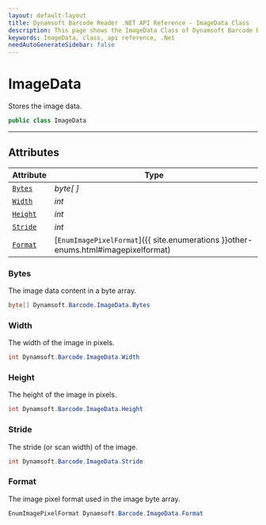 ```yaml
---
layout: default-layout
title: Dynamsoft Barcode Reader .NET API Reference - ImageData Class
description: This page shows the ImageData Class of Dynamsoft Barcode Reader for .NET SDK.
keywords: ImageData, class, api reference, .Net
needAutoGenerateSidebar: false
---
```



# ImageData
Stores the image data.  

```C#
public class ImageData
```

---

## Attributes
    
| Attribute | Type |
|---------- | ---- |
| [`Bytes`](#bytes) | *byte[ ]* |
| [`Width`](#width) | *int* |
| [`Height`](#height) | *int* |
| [`Stride`](#stride) | *int* |
| [`Format`](#format) | [`EnumImagePixelFormat`]({{ site.enumerations }}other-enums.html#imagepixelformat) |


### Bytes
The image data content in a byte array. 

```C#
byte[] Dynamsoft.Barcode.ImageData.Bytes
```

### Width
The width of the image in pixels.  

```C#
int Dynamsoft.Barcode.ImageData.Width
```

### Height
The height of the image in pixels.  

```C#
int Dynamsoft.Barcode.ImageData.Height
```

### Stride
The stride (or scan width) of the image. 

```C#
int Dynamsoft.Barcode.ImageData.Stride
```

### Format
The image pixel format used in the image byte array. 

```C#
EnumImagePixelFormat Dynamsoft.Barcode.ImageData.Format
```
  

